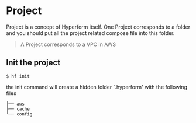 # Project

Project is a concept of Hyperform itself. One Project corresponds to a folder and you should put all the project related compose file into this folder.

> A Project corresponds to a VPC in AWS

## Init the project

`$ hf init`

the init command will create a hidden folder `.hyperform' with the following files
  ```
  ├── aws
  ├── cache
  └── config
  ```